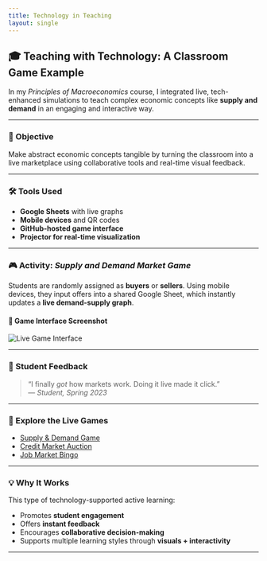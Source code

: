 ```yaml
---
title: Technology in Teaching
layout: single
---
```


## 🎓 Teaching with Technology: A Classroom Game Example

In my *Principles of Macroeconomics* course, I integrated live, tech-enhanced simulations to teach complex economic concepts like **supply and demand** in an engaging and interactive way.

---

### 🎯 Objective

Make abstract economic concepts tangible by turning the classroom into a live marketplace using collaborative tools and real-time visual feedback.

---

### 🛠 Tools Used

- **Google Sheets** with live graphs
- **Mobile devices** and QR codes
- **GitHub-hosted game interface**
- **Projector for real-time visualization**

---

### 🎮 Activity: *Supply and Demand Market Game*

Students are randomly assigned as **buyers** or **sellers**. Using mobile devices, they input offers into a shared Google Sheet, which instantly updates a **live demand-supply graph**.

#### 📸 Game Interface Screenshot

![Live Game Interface](/assets/images/supply_demand_game_screenshot.png)

---

### 💬 Student Feedback

> “I finally *got* how markets work. Doing it live made it click.”  
> — *Student, Spring 2023*

---

### 🔗 Explore the Live Games

- [Supply & Demand Game](https://KerrLyu.github.io/teaching/econ_103/supply_and_demand/)
- [Credit Market Auction](https://KerrLyu.github.io/teaching/econ_103/credit_market_auction/)
- [Job Market Bingo](https://KerrLyu.github.io/teaching/econ_103/job_market_bingo/)

---

### 💡 Why It Works

This type of technology-supported active learning:
- Promotes **student engagement**  
- Offers **instant feedback**
- Encourages **collaborative decision-making**
- Supports multiple learning styles through **visuals + interactivity**

---

